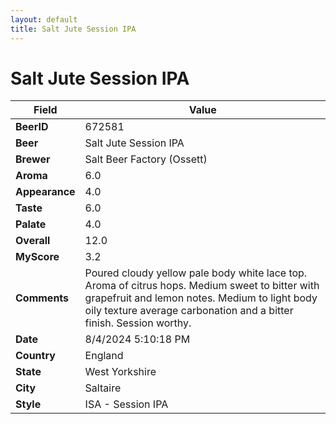 ```yaml
---
layout: default
title: Salt Jute Session IPA
---
```


# Salt Jute Session IPA

| Field         | Value     |
|---------------|-----------|
| **BeerID** | 672581 |
| **Beer** | Salt Jute Session IPA |
| **Brewer** | Salt Beer Factory (Ossett) |
| **Aroma** | 6.0 |
| **Appearance** | 4.0 |
| **Taste** | 6.0 |
| **Palate** | 4.0 |
| **Overall** | 12.0 |
| **MyScore** | 3.2 |
| **Comments** | Poured cloudy yellow pale body white lace top.  Aroma of citrus hops. Medium sweet to bitter with grapefruit and lemon notes. Medium to light body oily texture average carbonation and a bitter finish.  Session worthy.  |
| **Date** | 8/4/2024 5:10:18 PM |
| **Country** | England |
| **State** | West Yorkshire |
| **City** | Saltaire |
| **Style** | ISA - Session IPA |
